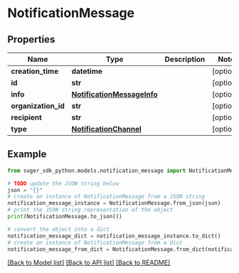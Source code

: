 # NotificationMessage


## Properties

Name | Type | Description | Notes
------------ | ------------- | ------------- | -------------
**creation_time** | **datetime** |  | [optional] 
**id** | **str** |  | [optional] 
**info** | [**NotificationMessageInfo**](NotificationMessageInfo.md) |  | [optional] 
**organization_id** | **str** |  | [optional] 
**recipient** | **str** |  | [optional] 
**type** | [**NotificationChannel**](NotificationChannel.md) |  | [optional] 

## Example

```python
from suger_sdk_python.models.notification_message import NotificationMessage

# TODO update the JSON string below
json = "{}"
# create an instance of NotificationMessage from a JSON string
notification_message_instance = NotificationMessage.from_json(json)
# print the JSON string representation of the object
print(NotificationMessage.to_json())

# convert the object into a dict
notification_message_dict = notification_message_instance.to_dict()
# create an instance of NotificationMessage from a dict
notification_message_from_dict = NotificationMessage.from_dict(notification_message_dict)
```
[[Back to Model list]](../README.md#documentation-for-models) [[Back to API list]](../README.md#documentation-for-api-endpoints) [[Back to README]](../README.md)



